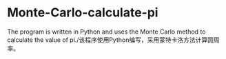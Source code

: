 # Monte-Carlo-calculate-pi
The program is written in Python and uses the Monte Carlo method to calculate the value of pi./该程序使用Python编写，采用蒙特卡洛方法计算圆周率。
